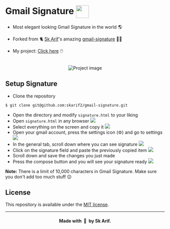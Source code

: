 <h1>
  Gmail Signature 
  <img width="40" src="https://img.icons8.com/fluency/48/000000/gmail-new.png" align="center">
</h1>

- Most elegant looking Gmail Signature in the world 🌎

- Forked from 🐈 [Sk Arif](https://github.com/skarif2)'s amazing [gmail-signature](https://github.com/skarif2/gmail-signature) 👨‍💻

- My project: <a href="https://rogeriofrsouza.github.io/gmail-signature/">Click here</a> 🖱️

<br />

<div align="center">
  <img src="https://user-images.githubusercontent.com/77423511/145431561-fb95fd16-f453-481b-9276-cf092bcf689c.png" alt="Project image" />
</div>

## Setup Signature

- Clone the repository
```sh
$ git clone git@github.com:skarif2/gmail-signature.git
```
- Open the directory and modify `signature.html` to your liking
- Open `signature.html` in any browser <img src="https://user-images.githubusercontent.com/5141132/50740327-1eb16200-1217-11e9-9923-82970877c57e.png">
- Select everything on the screen and copy it <img src="https://user-images.githubusercontent.com/5141132/50740332-338df580-1217-11e9-94dc-9eeb5b3f6df5.png">
- Open your gmail account, press the settings icon (⚙️) and go to settings <img src="https://user-images.githubusercontent.com/5141132/50740340-41dc1180-1217-11e9-8858-9d766a828a6a.png">
- In the general tab, scroll down where you can see signature <img src="https://user-images.githubusercontent.com/5141132/50740344-51f3f100-1217-11e9-8010-0d403dd045dc.png">
- Click on the signature field and paste the previously copied item <img src="https://user-images.githubusercontent.com/5141132/50740350-60daa380-1217-11e9-9ce2-edc7d2114409.png">
- Scroll down and save the changes you just made
- Press the compose button and you will see your signature ready <img src="https://user-images.githubusercontent.com/5141132/50740355-6d5efc00-1217-11e9-9d06-46a8cdf36c05.png">

**Note:** There is a limit of 10,000 characters in Gmail Signature. Make sure you don't add too much stuff :wink:

## License

This repository is available under the [MIT license](https://github.com/skarif2/gmail-signature/blob/master/LICENSE).

---
<h4 align="center">Made with&nbsp; 💖 &nbsp;by Sk Arif.</h4>
